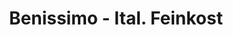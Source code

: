 ---
title: "Benissimo - Ital. Feinkost"
url: /heilbronn/benissimo-ital-feinkost/
shop: Supermarkt
---